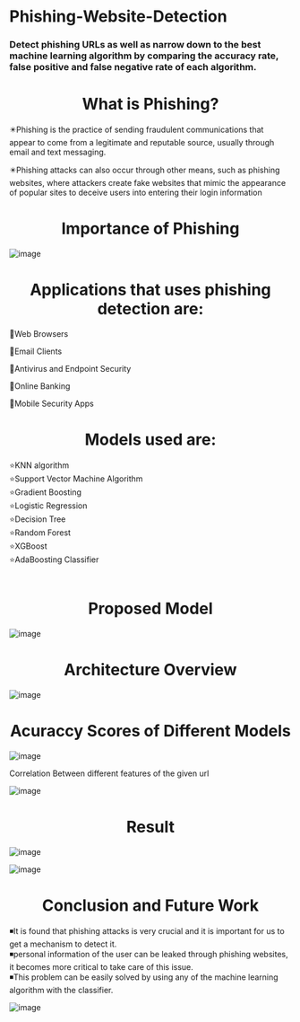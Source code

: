 # Phishing-Website-Detection
<h3>Detect phishing URLs as well as narrow down to the best machine learning algorithm by comparing the accuracy rate, false positive and false negative rate of each algorithm.</h3>

<h1 align="center">What is Phishing?</h1>

✴️Phishing is the practice of sending fraudulent communications that appear to come from a legitimate and reputable source, usually through email and text messaging.

✴️Phishing attacks can also occur through other means, such as phishing websites, where attackers create fake websites that mimic the appearance of popular sites to deceive users into entering their login information


<h1 align="center">Importance of Phishing</h1>

![image](https://github.com/HashimHB/Phishing-Website-Detection/assets/78270317/f619a93f-94a4-4489-8e68-499d2dba316b)


<h1 align="center">Applications that uses phishing detection are:</h1>

📌Web Browsers

📌Email Clients

📌Antivirus and Endpoint Security 

📌Online Banking

📌Mobile Security Apps


<h1 align="center">Models used are:</h1>

⭐KNN algorithm <br>
⭐Support Vector Machine Algorithm <br>
⭐Gradient Boosting<br>
⭐Logistic Regression <br>
⭐Decision Tree<br>
⭐Random Forest<br>
⭐XGBoost<br>
⭐AdaBoosting Classifier<br> 


<h1 align="center">Proposed Model</h1>

![image](https://github.com/HashimHB/Phishing-Website-Detection/assets/78270317/8a1ddaa6-43f0-4bb1-80e2-adb60b0a3ddd)

<h1 align="center">Architecture Overview</h1>

![image](https://github.com/HashimHB/Phishing-Website-Detection/assets/78270317/3fd614d9-667a-4a94-a636-bc8c1e7ad653)


<h1 align="center">Acuraccy Scores of Different Models</h1>

![image](https://github.com/HashimHB/Phishing-Website-Detection/assets/78270317/bab62c48-1d29-457a-8283-46b61a70129b)


Correlation Between different features of the given url 

![image](https://github.com/HashimHB/Phishing-Website-Detection/assets/78270317/773fe1b1-7b69-47a1-9489-b3304340ea90)


<h1 align="center">Result</h1>

![image](https://github.com/HashimHB/Phishing-Website-Detection/assets/78270317/a68e1983-dd6f-4d86-9869-5307cf2747bb)

![image](https://github.com/HashimHB/Phishing-Website-Detection/assets/78270317/61e797b0-4ab4-4c5a-81b8-cec0550fab43)




<h1 align="center">Conclusion and Future Work</h1>

◾It is found that phishing attacks is very crucial and it is important for us to get a mechanism to detect it. <br>
◾personal information of the user can be leaked through phishing websites, it becomes more critical to take care of this issue.<br>
◾This problem can be easily solved by using any of the machine learning algorithm with the classifier. 



![image](https://github.com/HashimHB/Phishing-Website-Detection/assets/78270317/226271fa-d575-4f7f-98ec-b6ed3a73bf1f)
